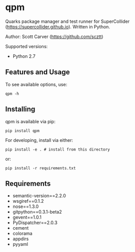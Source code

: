 qpm
===

Quarks package manager and test runner for SuperCollider (https://supercollider.github.io).
Written in Python.

Author: Scott Carver (https://github.com/scztt)

Supported versions: 
- Python 2.7

Features and Usage
------------------

To see available options, use:

    qpm -h

Installing
----------

qpm is available via pip:

    pip install qpm

For developing, install via either:

    pip install -e . # install from this directory

or:

    pip install -r requirements.txt

Requirements
------------

- semantic-version==2.2.0
- wsgiref==0.1.2
- nose==1.3.0
- gitpython==0.3.1-beta2
- gevent==1.0.1
- PyDispatcher==2.0.3
- cement
- colorama
- appdirs
- pyyaml
